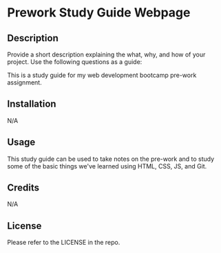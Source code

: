 # Prework Study Guide Webpage

## Description

Provide a short description explaining the what, why, and how of your project. Use the following questions as a guide:

This is a study guide for my web development bootcamp pre-work assignment.


## Installation

N/A

## Usage

This study guide can be used to take notes on the pre-work and to study some of the basic things we've learned using HTML, CSS, JS, and Git. 

## Credits

N/A

## License

Please refer to the LICENSE in the repo.

